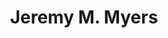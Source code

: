 ---
# Display name
title: Jeremy M. Myers

# Username (this should match the folder name)
authors:
- admin

# Is this the primary user of the site?
superuser: true

# Role/position
role: PhD Candidate | Grad R\&D Intern

# Organizations/Affiliations
organizations:
- name: College of William and Mary
  url: ""
- name: Sandia National Laboratories
  url: ""

# Short bio (displayed in user profile at end of posts)
bio: --JMM

interests:
- Tensor Decompositions
- Eigenvalue Problems
- High Performance Computing
- Data Science
- Numerical Optimization

education:
  courses:
  - course: PhD in Computer Science
    institution: College of William and Mary
    year: 2022
  - course: MS in Applied Mathematics
    institution: Virginia Commonwealth University
    year: 2017
  - course: BS in Applied Mathematics
    institution: Virginia Commonwealth University
    year: 2014
  - course: BA in International Affairs
    institution: James Madison University
    year: 2009

# Social/Academic Networking
# For available icons, see: https://sourcethemes.com/academic/docs/page-builder/#icons
#   For an email link, use "fas" icon pack, "envelope" icon, and a link in the
#   form "mailto:your-email@example.com" or "#contact" for contact widget.
social:
- icon: envelope
  icon_pack: fas
  link: 'mailto:jmmyers01@wm.edu'
- icon: twitter
  icon_pack: fab
  link: https://twitter.com/myjeremyers
- icon: google-scholar
  icon_pack: ai
  link: https://scholar.google.com/citations?user=pmz_9xAAAAAJ&hl=en
- icon: github
  icon_pack: fab
  link: https://github.com/jeremy-myers
# Link to a PDF of your resume/CV from the About widget.
# To enable, copy your resume/CV to `static/files/cv.pdf` and uncomment the lines below.
- icon: cv
  icon_pack: ai
  link: uploads/jeremy-m-myers-cv.pdf
---